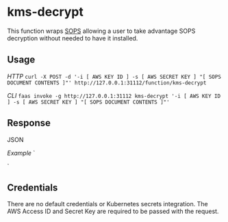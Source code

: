 # kms-decrypt

This function wraps [SOPS](https://github.com/mozilla/sops) allowing a user to take advantage SOPS decryption without needed to have it installed.

## Usage

*HTTP*
`curl -X POST -d '-i [ AWS KEY ID ] -s [ AWS SECRET KEY ] "[ SOPS DOCUMENT CONTENTS ]"' http://127.0.0.1:31112/function/kms-decrypt`

*CLI*
`faas invoke -g http://127.0.0.1:31112 kms-decrypt '-i [ AWS KEY ID ] -s [ AWS SECRET KEY ] "[ SOPS DOCUMENT CONTENTS ]"'`

## Response

JSON

*Example*
`

`

## Credentials

There are no default credentials or Kubernetes secrets integration.  The AWS Access ID and Secret Key are required to be passed with the request.
